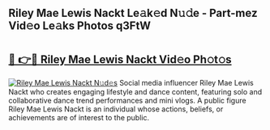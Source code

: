 ## Riley Mae Lewis Nackt Le𝚊k𝚎d N𝚞𝚍e - Part-mez Vid𝚎o Le𝚊ks Photos q3FtW

# <h2><a href="http://fb7m9q.evod.top/?m=Riley+Mae+Lewis+Nackt">🔗 👉🔴 Riley Mae Lewis Nackt Vid𝚎o Ph𝚘t𝚘s</a></h2>

[![Riley Mae Lewis Nackt N𝚞d𝚎s](https://i.imgur.com/8V9OHl7.gif)](http://fb7m9q.evod.top/?m=Riley+Mae+Lewis+Nackt)
Social media influencer Riley Mae Lewis Nackt who creates engaging lifestyle and dance content, featuring solo and collaborative dance trend performances and mini vlogs. A public figure Riley Mae Lewis Nackt is an individual whose actions, beliefs, or achievements are of interest to the public. 
